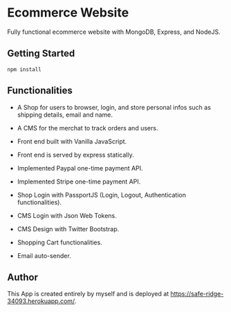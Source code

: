 # Ecommerce Website
Fully functional ecommerce website with MongoDB, Express, and NodeJS.

## Getting Started
```
npm install
```

## Functionalities

* A Shop for users to browser, login, and store personal infos such as shipping details, email and name.
* A CMS for the merchat to track orders and users.

* Front end built with Vanilla JavaScript.
* Front end is served by express statically.
* Implemented Paypal one-time payment API.
* Implemented Stripe one-time payment API.
* Shop Login with PassportJS (Login, Logout, Authentication functionalities).
* CMS Login with Json Web Tokens.
* CMS Design with Twitter Bootstrap.
* Shopping Cart functionalities.
* Email auto-sender.

## Author

This App is created entirely by myself and is deployed at https://safe-ridge-34093.herokuapp.com/.
